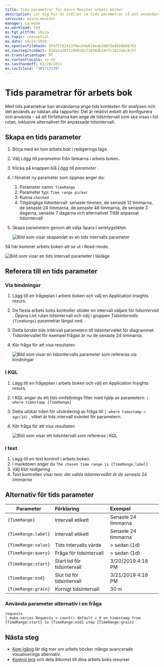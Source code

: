 ```yaml
---
title: Tids parametrar för Azure Monitor arbets böcker
description: Lär dig hur du ställer in tids parametrar så att användarna kan ställa in tids kontexten för analyser. Tids parametrarna används av nästan alla rapporter.
services: azure-monitor
manager: carmonm
ms.workload: tbd
ms.tgt_pltfrm: ibiza
ms.topic: conceptual
ms.date: 10/23/2019
ms.openlocfilehash: 9f4f5f82423f0ecb4e810eab2d675e95b8b66763
ms.sourcegitcommit: 910a1a38711966cb171050db245fc3b22abc8c5f
ms.translationtype: MT
ms.contentlocale: sv-SE
ms.lasthandoff: 03/20/2021
ms.locfileid: "101717170"
---
```

# <a name="workbook-time-parameters"></a>Tids parametrar för arbets bok

Med tids parametrar kan användarna ange tids kontexten för analysen och det används av nästan alla rapporter. Det är relativt enkelt att konfigurera och använda – så att författarna kan ange de tidsintervall som ska visas i list rutan, inklusive alternativet för anpassade tidsintervall. 

## <a name="creating-a-time-parameter"></a>Skapa en tids parameter
1. Börja med en tom arbets bok i redigerings läge.
2. Välj _Lägg till parametrar_ från länkarna i arbets boken.
3. Klicka på knappen blå _Lägg till parameter_ .
4. I fönstret ny parameter som öppnas anger du:
    1. Parameter namn: `TimeRange`
    2. Parameter typ: `Time range picker`
    3. Kunna `checked`
    4. Tillgängliga tidsintervall: senaste timmen, de senaste 12 timmarna, de senaste 24 timmarna, de senaste 48 timmarna, de senaste 3 dagarna, senaste 7 dagarna och alternativet Tillåt anpassat tidsintervall
5. Skapa parametern genom att välja Spara i verktygsfältet.

    ![Bild som visar skapandet av en tids intervalls parameter](./media/workbooks-time/time-settings.png)

Så här kommer arbets boken att se ut i Read-mode.

![Bild som visar en tids intervall parameter i läsläge](./media/workbooks-time/parameters-time.png)

## <a name="referencing-a-time-parameter"></a>Referera till en tids parameter
### <a name="via-bindings"></a>Via bindningar
1. Lägg till en frågeplan i arbets boken och välj en Application Insights resurs.
2. De flesta arbets boks kontroller stöder en intervall väljare för _tidsintervall_ . Öppna List rutan tidsintervall och välj i gruppen _Tidsintervalls_ `{TimeRange}` parametrar längst ned.
3. Detta binder tids intervall parametern till tidsintervallet för diagrammet. Tidsintervallet för exempel frågan är nu de senaste 24 timmarna.
4. Kör fråga för att visa resultaten

    ![Bild som visar en tidsintervalls parameter som refereras via bindningar](./media/workbooks-time/time-binding.png)

### <a name="in-kql"></a>I KQL
1. Lägg till en frågeplan i arbets boken och välj en Application Insights resurs.
2. I KQL anger du ett tids omfattnings filter med hjälp av parametern: `| where timestamp {TimeRange}`
3. Detta utökar tiden för utvärdering av fråga till `| where timestamp > ago(1d)` , vilket är tids intervall svärdet för parametern.
4. Kör fråga för att visa resultaten

    ![Bild som visar ett tidsintervall som refereras i KQL](./media/workbooks-time/time-in-code.png)

### <a name="in-text"></a>I text 
1. Lägg till en text kontroll i arbets boken.
2. I markdown anger du `The chosen time range is {TimeRange:label}`
3. Välj _klar redigering_
4. Text kontrollen visar text: _det valda tidsintervallet är de senaste 24 timmarna_

## <a name="time-parameter-options"></a>Alternativ för tids parameter
| Parameter | Förklaring | Exempel |
| ------------- |:-------------|:-------------|
| `{TimeRange}` | Intervall etikett | Senaste 24 timmarna |
| `{TimeRange:label}` | Intervall etikett | Senaste 24 timmarna |
| `{TimeRange:value}` | Tids intervalls värde | > sedan (1d) |
| `{TimeRange:query}` | Fråga för tidsintervall | > sedan (1d) |
| `{TimeRange:start}` | Start tid för tidsintervall | 3/20/2019 4:18 PM |
| `{TimeRange:end}` | Slut tid för tidsintervall | 3/21/2019 4:18 PM |
| `{TimeRange:grain}` | Kornigt tidsintervall | 30 m |


### <a name="using-parameter-options-in-a-query"></a>Använda parameter alternativ i en fråga
```kusto
requests
| make-series Requests = count() default = 0 on timestamp from {TimeRange:start} to {TimeRange:end} step {TimeRange:grain}
```

## <a name="next-steps"></a>Nästa steg

* [Kom igång](./workbooks-overview.md#visualizations) lär dig mer om arbets böcker många avancerade visualiserings alternativ.
* [Kontrol lera](./workbooks-access-control.md) och dela åtkomst till dina arbets boks resurser.